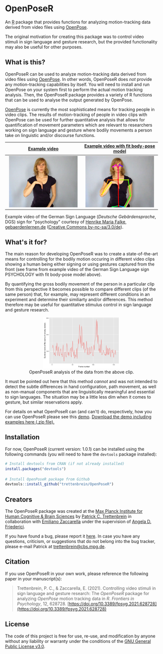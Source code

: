 # OpenPoseR
An [R](https://www.r-project.org) package that provides functions for analyzing motion-tracking data derived from video files using [OpenPose](https://github.com/CMU-Perceptual-Computing-Lab/openpose).

The original motivation for creating this package was to control video stimuli in sign language and gesture research, but the provided functionality may also be useful for other purposes.

## What is this?

OpenPoseR can be used to analyze motion-tracking data derived from video files using [OpenPose](https://github.com/CMU-Perceptual-Computing-Lab/openpose). In other words, OpenPoseR does *not* provide any motion-tracking capabilities by itself. You will need to install and run OpenPose on your system first to perform the actual motion tracking analysis. Then, the OpenPoseR package provides a variety of R functions that can be used to analyse the output generated by OpenPose.

[OpenPose](https://github.com/CMU-Perceptual-Computing-Lab/openpose) is currently the most sophisticated means for tracking people in video clips. The results of motion-tracking of people in video clips with OpenPose can be used for further quantitative analysis that allows for quantification of movement parameters which are relevant to researchers working on sign language and gesture where bodily movements a person take on linguistic and/or discourse functions. 

[Example video](demo/data/psychologie.mp4)  |  [Example video with fit body-pose model](doc/examples_body25/psychologie_body25.mp4)
:-------------------------:|:-------------------------:
<img src="doc/psychologie.png" width="95%" /> | <img src="doc/psychologie_body25.png" width="95%" />

Example video of the German Sign Language (*Deutsche Gebärdensprache*, DGS) sign for "psychology" courtesy of [Henrike Maria Falke, gebaerdenlernen.de](http://www.gebaerdenlernen.de/index.php?article_id=88) ([Creative Commons by-nc-sa/3.0/de](https://creativecommons.org/licenses/by-nc-sa/3.0/de/)).


## What's it for?

The main reason for developing OpenPoseR was to create a state-of-the-art means for controlling for the bodily motion occuring in different video clips showing a human being either signing or using gestures captured from the front (see frame from example video of the German Sign Language sign PSYCHOLOGY with fit body-pose model above).

By quantifying the gross bodily movement of the person in a particular clip from this perspective it becomes possible to compare different clips (of the same person) that, for example, may represent different conditions in an experiment and determine their similiarty and/or differences. This method therefore may be useful for quantitative stimulus control in sign language and gesture research. <!-- See [here]() for an example.-->

<p align="center">
<img width="50%" src="doc/psychologie_timeseries.png" /><br />
OpenPoseR analysis of the data from the above clip.
</p>

It must be pointed out here that this method *cannot* and was not intended to detect the subtle differences in hand configuration, path movement, as well as non-manual components that are linguistically meaningful and essential to sign languages. The situation may be a little less dim when it comes to gesture, but similar reservations apply.

For details on what OpenPoseR can (and can't) do, respectively, how you can use OpenPoseR please see this [demo](demo/demo.pdf). [Download the demo including examples here (.zip file).](demo.zip)

## Installation  

For now, OpenPoseR (current version: 1.0.1) can be installed using the following commands (you will need to have the ``devtools`` package installed):

```r
# Install devtools from CRAN (if not already installed)
install.packages("devtools")

# Install OpenPoseR package from Github
devtools::install_github("trettenbrein/OpenPoseR")
```

## Creators

The OpenPoseR package was created at the [Max Planck Institute for Human Cognitive & Brain Sciences](https://www.cbs.mpg.de) by [Patrick C. Trettenbrein](http://trettenbrein.biolinguistics.eu) in collaboration with [Emiliano Zaccarella](https://www.cbs.mpg.de/employees/zaccarella) under the supervision of [Angela D. Friederici](https://www.cbs.mpg.de/employees/friederici).

If you have found a bug, please report it [here](https://github.com/trettenbrein/OpenPoseR/issues). In case you have any questions, criticism, or suggestions that do not belong into the bug tracker, please e-mail Patrick at [trettenbrein@cbs.mpg.de](mailto:trettenbrein@cbs.mpg.de).

## Citation

If you use OpenPoseR in your own work, please reference the following paper in your manuscript(s):

> Trettenbrein, P. C., & Zaccarella, E. (2021). Controlling video stimuli in sign language and gesture research: The *OpenPoseR* package for analyzing *OpenPose* motion tracking data in *R*. *Frontiers in Psychology*, 12, 628728. [https://doi.org/10.3389/fpsyg.2021.628728](https://doi.org/10.3389/fpsyg.2021.628728)

## License

The code of this project is free for use, re-use, and modification by anyone without any liability or warranty under the conditions of the [GNU General Public License v3.0](https://github.com/trettenbrein/OpenPoseR/blob/master/LICENSE).
